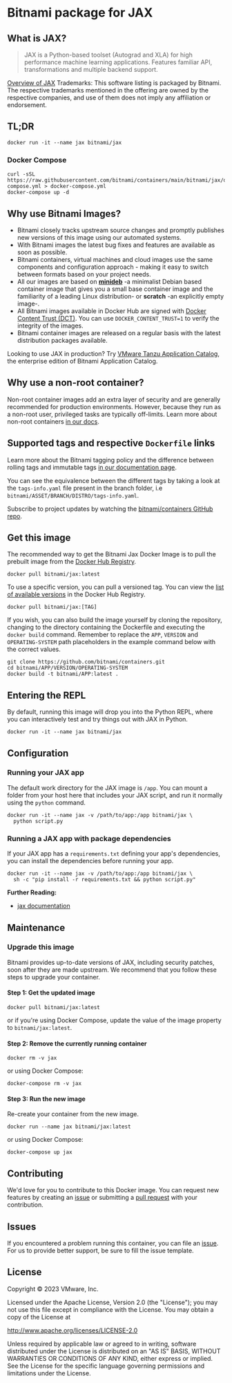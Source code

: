 # Bitnami package for JAX

## What is JAX?

> JAX is a Python-based toolset (Autograd and XLA) for high performance machine learning applications. Features familiar API, transformations and multiple backend support.

[Overview of JAX](https://jax.readthedocs.io)
Trademarks: This software listing is packaged by Bitnami. The respective trademarks mentioned in the offering are owned by the respective companies, and use of them does not imply any affiliation or endorsement.

## TL;DR

```console
docker run -it --name jax bitnami/jax
```

### Docker Compose

```console
curl -sSL https://raw.githubusercontent.com/bitnami/containers/main/bitnami/jax/docker-compose.yml > docker-compose.yml
docker-compose up -d
```

## Why use Bitnami Images?

* Bitnami closely tracks upstream source changes and promptly publishes new versions of this image using our automated systems.
* With Bitnami images the latest bug fixes and features are available as soon as possible.
* Bitnami containers, virtual machines and cloud images use the same components and configuration approach - making it easy to switch between formats based on your project needs.
* All our images are based on [**minideb**](https://github.com/bitnami/minideb) -a minimalist Debian based container image that gives you a small base container image and the familiarity of a leading Linux distribution- or **scratch** -an explicitly empty image-.
* All Bitnami images available in Docker Hub are signed with [Docker Content Trust (DCT)](https://docs.docker.com/engine/security/trust/content_trust/). You can use `DOCKER_CONTENT_TRUST=1` to verify the integrity of the images.
* Bitnami container images are released on a regular basis with the latest distribution packages available.

Looking to use JAX in production? Try [VMware Tanzu Application Catalog](https://bitnami.com/enterprise), the enterprise edition of Bitnami Application Catalog.

## Why use a non-root container?

Non-root container images add an extra layer of security and are generally recommended for production environments. However, because they run as a non-root user, privileged tasks are typically off-limits. Learn more about non-root containers [in our docs](https://docs.bitnami.com/tutorials/work-with-non-root-containers/).

## Supported tags and respective `Dockerfile` links

Learn more about the Bitnami tagging policy and the difference between rolling tags and immutable tags [in our documentation page](https://docs.bitnami.com/tutorials/understand-rolling-tags-containers/).

You can see the equivalence between the different tags by taking a look at the `tags-info.yaml` file present in the branch folder, i.e `bitnami/ASSET/BRANCH/DISTRO/tags-info.yaml`.

Subscribe to project updates by watching the [bitnami/containers GitHub repo](https://github.com/bitnami/containers).

## Get this image

The recommended way to get the Bitnami Jax Docker Image is to pull the prebuilt image from the [Docker Hub Registry](https://hub.docker.com/r/bitnami/jax).

```console
docker pull bitnami/jax:latest
```

To use a specific version, you can pull a versioned tag. You can view the [list of available versions](https://hub.docker.com/r/bitnami/jax/tags/) in the Docker Hub Registry.

```console
docker pull bitnami/jax:[TAG]
```

If you wish, you can also build the image yourself by cloning the repository, changing to the directory containing the Dockerfile and executing the `docker build` command. Remember to replace the `APP`, `VERSION` and `OPERATING-SYSTEM` path placeholders in the example command below with the correct values.

```console
git clone https://github.com/bitnami/containers.git
cd bitnami/APP/VERSION/OPERATING-SYSTEM
docker build -t bitnami/APP:latest .
```

## Entering the REPL

By default, running this image will drop you into the Python REPL, where you can interactively test and try things out with JAX in Python.

```console
docker run -it --name jax bitnami/jax
```

## Configuration

### Running your JAX app

The default work directory for the JAX image is `/app`. You can mount a folder from your host here that includes your JAX script, and run it normally using the `python` command.

```console
docker run -it --name jax -v /path/to/app:/app bitnami/jax \
  python script.py
```

### Running a JAX app with package dependencies

If your JAX app has a `requirements.txt` defining your app's dependencies, you can install the dependencies before running your app.

```console
docker run -it --name jax -v /path/to/app:/app bitnami/jax \
  sh -c "pip install -r requirements.txt && python script.py"
```

**Further Reading:**

- [jax documentation](https://jax.readthedocs.iodocs/)

## Maintenance

### Upgrade this image

Bitnami provides up-to-date versions of JAX, including security patches, soon after they are made upstream. We recommend that you follow these steps to upgrade your container.

#### Step 1: Get the updated image

```console
docker pull bitnami/jax:latest
```

or if you're using Docker Compose, update the value of the image property to `bitnami/jax:latest`.

#### Step 2: Remove the currently running container

```console
docker rm -v jax
```

or using Docker Compose:

```console
docker-compose rm -v jax
```

#### Step 3: Run the new image

Re-create your container from the new image.

```console
docker run --name jax bitnami/jax:latest
```

or using Docker Compose:

```console
docker-compose up jax
```

## Contributing

We'd love for you to contribute to this Docker image. You can request new features by creating an [issue](https://github.com/bitnami/containers/issues) or submitting a [pull request](https://github.com/bitnami/containers/pulls) with your contribution.

## Issues

If you encountered a problem running this container, you can file an [issue](https://github.com/bitnami/containers/issues/new/choose). For us to provide better support, be sure to fill the issue template.

## License

Copyright &copy; 2023 VMware, Inc.

Licensed under the Apache License, Version 2.0 (the "License");
you may not use this file except in compliance with the License.
You may obtain a copy of the License at

<http://www.apache.org/licenses/LICENSE-2.0>

Unless required by applicable law or agreed to in writing, software
distributed under the License is distributed on an "AS IS" BASIS,
WITHOUT WARRANTIES OR CONDITIONS OF ANY KIND, either express or implied.
See the License for the specific language governing permissions and
limitations under the License.
